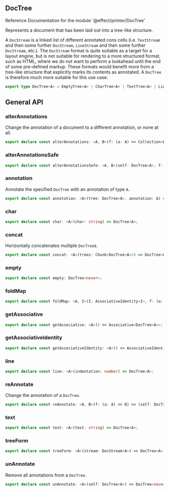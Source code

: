 ## DocTree

Reference Documentation for the module '@effect/printer/DocTree'

Represents a document that has been laid out into a tree-like structure.

A `DocStream` is a linked list of different annotated cons cells (i.e.
`TextStream` and then some further `DocStream`, `LineStream` and then some
further `DocStream`, etc.). The `DocStream` format is quite suitable as a
target for a layout engine, but is not suitable for rendering to a more
structured format, such as HTML, where we do not want to perform a lookahead
until the end of some pre-defined markup. These formats would benefit more
from a tree-like structure that explicitly marks its contents as annotated.
A `DocTree` is therefore much more suitable for this use case.

```ts
export type DocTree<A> = EmptyTree<A> | CharTree<A> | TextTree<A> | LineTree<A> | AnnotationTree<A> | ConcatTree<A>;
```

## General API

### alterAnnotations

Change the annotation of a document to a different annotation, or none at
all.

```ts
export declare const alterAnnotations: <A, B>(f: (a: A) => Collection<B>) => (self: DocTree<A>) => DocTree<B>;
```

### alterAnnotationsSafe

```ts
export declare const alterAnnotationsSafe: <A, B>(self: DocTree<A>, f: (a: A) => Collection<B>) => Eval<DocTree<B>>;
```

### annotation

Annotate the specified `DocTree` with an annotation of type `A`.

```ts
export declare const annotation: <A>(tree: DocTree<A>, annotation: A) => DocTree<A>;
```

### char

```ts
export declare const char: <A>(char: string) => DocTree<A>;
```

### concat

Horizontally concatenates multiple `DocTree`s.

```ts
export declare const concat: <A>(trees: Chunk<DocTree<A>>) => DocTree<A>;
```

### empty

```ts
export declare const empty: DocTree<never>;
```

### foldMap

```ts
export declare const foldMap: <A, I>(I: AssociativeIdentity<I>, f: (a: A) => I) => (self: DocTree<A>) => I;
```

### getAssociative

```ts
export declare const getAssociative: <A>() => Associative<DocTree<A>>;
```

### getAssociativeIdentity

```ts
export declare const getAssociativeIdentity: <A>() => AssociativeIdentity<DocTree<A>>;
```

### line

```ts
export declare const line: <A>(indentation: number) => DocTree<A>;
```

### reAnnotate

Change the annotation of a `DocTree`.

```ts
export declare const reAnnotate: <A, B>(f: (a: A) => B) => (self: DocTree<A>) => DocTree<B>;
```

### text

```ts
export declare const text: <A>(text: string) => DocTree<A>;
```

### treeForm

```ts
export declare const treeForm: <A>(stream: DocStream<A>) => DocTree<A>;
```

### unAnnotate

Remove all annotations from a `DocTree`.

```ts
export declare const unAnnotate: <A>(self: DocTree<A>) => DocTree<never>;
```

